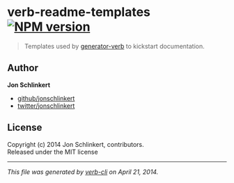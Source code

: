 # verb-readme-templates [![NPM version](https://badge.fury.io/js/verb-readme-templates.png)](http://badge.fury.io/js/verb-readme-templates)

> Templates used by [generator-verb](https://github.com/assemble/generator-verb) to kickstart documentation.

## Author

**Jon Schlinkert**

+ [github/jonschlinkert](https://github.com/jonschlinkert)
+ [twitter/jonschlinkert](http://twitter.com/jonschlinkert)

## License
Copyright (c) 2014 Jon Schlinkert, contributors.  
Released under the MIT license

***

_This file was generated by [verb-cli](https://github.com/assemble/verb-cli) on April 21, 2014._